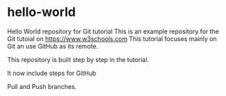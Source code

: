 # hello-world
Hello World repository for Git tutorial
This is an example repository for the Git tutoial on https://www.w3schools.com
This tutorial focuses mainly on Git an use GitHub as its remote.

This repository is built step by step in the tutorial.

It now include steps for GitHub

Pull and Push branches.
